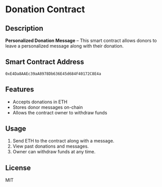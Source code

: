 # Donation Contract  

## Description  
**Personalized Donation Message** – This smart contract allows donors to leave a personalized message along with their donation.  

## Smart Contract Address  
`0xE4Da8AAEc39aA8978Db636E45d684F40172C8E4a`  

## Features  
- Accepts donations in ETH  
- Stores donor messages on-chain  
- Allows the contract owner to withdraw funds  

## Usage  
1. Send ETH to the contract along with a message.  
2. View past donations and messages.  
3. Owner can withdraw funds at any time.  

## License  
MIT  
